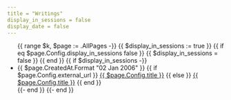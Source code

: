 ```yaml
---
title = "Writings"
display_in_sessions = false
display_date = false
---
```


<ul class="posts">
{{ range $k, $page := .AllPages -}}
    {{ $display_in_sessions := true }}
    {{ if eq $page.Config.display_in_sessions false }}
        {{ $display_in_sessions = false }}
    {{ end }}
    {{ if $display_in_sessions -}}
        <li>
           <span class="post-date">{{ $page.CreatedAt.Format "02 Jan 2006" }}</span>
           {{ if $page.Config.external_url }}
                <a
                 style="{{ if $page.Config.li_style }}{{ range $style := $page.Config.li_style }}{{ $style }};{{ end }}{{ end }}"
                 href="{{ $page.Config.external_url }}">{{ $page.Config.title }}</a>
           {{ else }}
                <a
                 style="{{ if $page.Config.li_style }}{{ range $style := $page.Config.li_style }}{{ $style }};{{ end }}{{ end }}"
                 href="/{{ $page.Url }}/">{{ $page.Config.title }}</a>
           {{ end }}
        </li>
    {{- end }}
{{- end }}
</ul>
